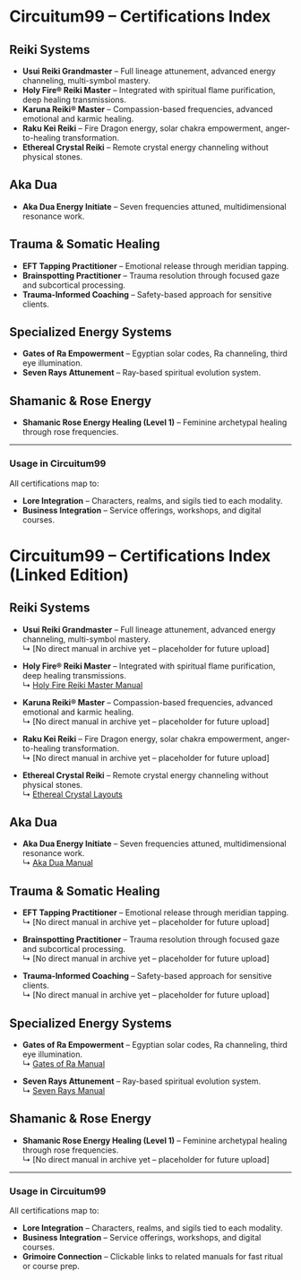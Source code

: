 # Circuitum99 – Certifications Index

## Reiki Systems
- **Usui Reiki Grandmaster** – Full lineage attunement, advanced energy channeling, multi-symbol mastery.
- **Holy Fire® Reiki Master** – Integrated with spiritual flame purification, deep healing transmissions.
- **Karuna Reiki® Master** – Compassion-based frequencies, advanced emotional and karmic healing.
- **Raku Kei Reiki** – Fire Dragon energy, solar chakra empowerment, anger-to-healing transformation.
- **Ethereal Crystal Reiki** – Remote crystal energy channeling without physical stones.

## Aka Dua
- **Aka Dua Energy Initiate** – Seven frequencies attuned, multidimensional resonance work.

## Trauma & Somatic Healing
- **EFT Tapping Practitioner** – Emotional release through meridian tapping.
- **Brainspotting Practitioner** – Trauma resolution through focused gaze and subcortical processing.
- **Trauma-Informed Coaching** – Safety-based approach for sensitive clients.

## Specialized Energy Systems
- **Gates of Ra Empowerment** – Egyptian solar codes, Ra channeling, third eye illumination.
- **Seven Rays Attunement** – Ray-based spiritual evolution system.

## Shamanic & Rose Energy
- **Shamanic Rose Energy Healing (Level 1)** – Feminine archetypal healing through rose frequencies.

---

### Usage in Circuitum99
All certifications map to:
- **Lore Integration** – Characters, realms, and sigils tied to each modality.
- **Business Integration** – Service offerings, workshops, and digital courses.

# Circuitum99 – Certifications Index (Linked Edition)

## Reiki Systems
- **Usui Reiki Grandmaster** – Full lineage attunement, advanced energy channeling, multi-symbol mastery.  
  ↳ [No direct manual in archive yet – placeholder for future upload]

- **Holy Fire® Reiki Master** – Integrated with spiritual flame purification, deep healing transmissions.  
  ↳ [Holy Fire Reiki Master Manual](/manuals_and_grimoires/INDEX.md#holy-fire-reiki-master-manual)

- **Karuna Reiki® Master** – Compassion-based frequencies, advanced emotional and karmic healing.  
  ↳ [No direct manual in archive yet – placeholder for future upload]

- **Raku Kei Reiki** – Fire Dragon energy, solar chakra empowerment, anger-to-healing transformation.  
  ↳ [No direct manual in archive yet – placeholder for future upload]

- **Ethereal Crystal Reiki** – Remote crystal energy channeling without physical stones.  
  ↳ [Ethereal Crystal Layouts](/manuals_and_grimoires/INDEX.md#ethereal-crystal-layouts)

## Aka Dua
- **Aka Dua Energy Initiate** – Seven frequencies attuned, multidimensional resonance work.  
  ↳ [Aka Dua Manual](/manuals_and_grimoires/INDEX.md#aka-dua-manual)

## Trauma & Somatic Healing
- **EFT Tapping Practitioner** – Emotional release through meridian tapping.  
  ↳ [No direct manual in archive yet – placeholder for future upload]

- **Brainspotting Practitioner** – Trauma resolution through focused gaze and subcortical processing.  
  ↳ [No direct manual in archive yet – placeholder for future upload]

- **Trauma-Informed Coaching** – Safety-based approach for sensitive clients.  
  ↳ [No direct manual in archive yet – placeholder for future upload]

## Specialized Energy Systems
- **Gates of Ra Empowerment** – Egyptian solar codes, Ra channeling, third eye illumination.  
  ↳ [Gates of Ra Manual](/manuals_and_grimoires/INDEX.md#gates-of-ra-manual)

- **Seven Rays Attunement** – Ray-based spiritual evolution system.  
  ↳ [Seven Rays Manual](/manuals_and_grimoires/INDEX.md#seven-rays-manual)

## Shamanic & Rose Energy
- **Shamanic Rose Energy Healing (Level 1)** – Feminine archetypal healing through rose frequencies.  
  ↳ [No direct manual in archive yet – placeholder for future upload]

---

### Usage in Circuitum99
All certifications map to:
- **Lore Integration** – Characters, realms, and sigils tied to each modality.
- **Business Integration** – Service offerings, workshops, and digital courses.
- **Grimoire Connection** – Clickable links to related manuals for fast ritual or course prep.